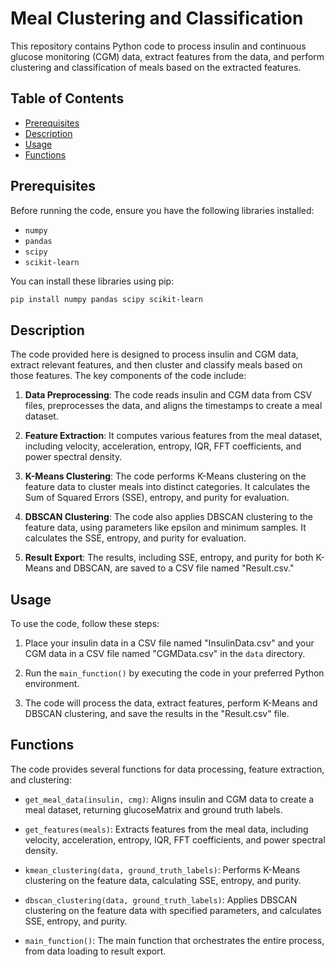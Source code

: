 # Meal Clustering and Classification

This repository contains Python code to process insulin and continuous glucose monitoring (CGM) data, extract features from the data, and perform clustering and classification of meals based on the extracted features.

## Table of Contents

- [Prerequisites](#prerequisites)
- [Description](#description)
- [Usage](#usage)
- [Functions](#functions)

## Prerequisites

Before running the code, ensure you have the following libraries installed:

- `numpy`
- `pandas`
- `scipy`
- `scikit-learn`

You can install these libraries using pip:

```bash
pip install numpy pandas scipy scikit-learn
```

## Description

The code provided here is designed to process insulin and CGM data, extract relevant features, and then cluster and classify meals based on those features. The key components of the code include:

1. **Data Preprocessing**: The code reads insulin and CGM data from CSV files, preprocesses the data, and aligns the timestamps to create a meal dataset.

2. **Feature Extraction**: It computes various features from the meal dataset, including velocity, acceleration, entropy, IQR, FFT coefficients, and power spectral density.

3. **K-Means Clustering**: The code performs K-Means clustering on the feature data to cluster meals into distinct categories. It calculates the Sum of Squared Errors (SSE), entropy, and purity for evaluation.

4. **DBSCAN Clustering**: The code also applies DBSCAN clustering to the feature data, using parameters like epsilon and minimum samples. It calculates the SSE, entropy, and purity for evaluation.

5. **Result Export**: The results, including SSE, entropy, and purity for both K-Means and DBSCAN, are saved to a CSV file named "Result.csv."

## Usage

To use the code, follow these steps:

1. Place your insulin data in a CSV file named "InsulinData.csv" and your CGM data in a CSV file named "CGMData.csv" in the `data` directory.

2. Run the `main_function()` by executing the code in your preferred Python environment.

3. The code will process the data, extract features, perform K-Means and DBSCAN clustering, and save the results in the "Result.csv" file.

## Functions

The code provides several functions for data processing, feature extraction, and clustering:

- `get_meal_data(insulin, cmg)`: Aligns insulin and CGM data to create a meal dataset, returning glucoseMatrix and ground truth labels.

- `get_features(meals)`: Extracts features from the meal data, including velocity, acceleration, entropy, IQR, FFT coefficients, and power spectral density.

- `kmean_clustering(data, ground_truth_labels)`: Performs K-Means clustering on the feature data, calculating SSE, entropy, and purity.

- `dbscan_clustering(data, ground_truth_labels)`: Applies DBSCAN clustering on the feature data with specified parameters, and calculates SSE, entropy, and purity.

- `main_function()`: The main function that orchestrates the entire process, from data loading to result export.
